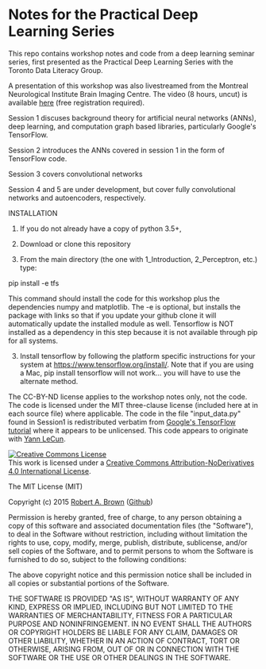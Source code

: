 # Notes for the Practical Deep Learning Series
This repo contains workshop notes and code from a deep learning seminar series, first presented as the Practical Deep Learning Series with the Toronto Data Literacy Group.

A presentation of this workshop was also livestreamed from the Montreal Neurological Institute Brain Imaging Centre. The video (8 hours, uncut) is available <a href="https://www.mcgill.ca/bic/channels/news/bic-deep-learning-educational-workshop-265598">here</a> (free registration required).

Session 1 discuses background theory for artificial neural networks (ANNs), deep learning, and computation graph based libraries, particularly Google's TensorFlow.  

Session 2 introduces the ANNs covered in session 1 in the form of TensorFlow code.

Session 3 covers convolutional networks

Session 4 and 5 are under development, but cover fully convolutional networks and autoencoders, respectively.

INSTALLATION

1) If you do not already have a copy of python 3.5+, 

1) Download or clone this repository

2) From the main directory (the one with 1_Introduction, 2_Perceptron, etc.) type:

pip install -e tfs

This command should install the code for this workshop plus the dependencies numpy and matplotlib.  The -e is optional, but installs the package with links so that if you update your github clone it will automatically update the installed module as well. Tensorflow is NOT installed as a dependency in this step because it is not available through pip for all systems.

3) Install tensorflow by following the platform specific instructions for your system at https://www.tensorflow.org/install/.  Note that if you are using a Mac, pip install tensorflow will not work... you will have to use the alternate method.


The CC-BY-ND license applies to the workshop notes only, not the code.  The code is licensed under the MIT three-clause license (included here at in each source file) where applicable.  The code in the file "input_data.py" found in Session1 is redistributed verbatim from <a href="www.tensorflow.com">Google's TensorFlow tutorial</a> where it appears to be unlicensed.  This code appears to originate with <a href="http://yann.lecun.com/exdb/mnist/">Yann LeCun</a>.

<a rel="license" href="http://creativecommons.org/licenses/by-nd/4.0/"><img alt="Creative Commons License" style="border-width:0" src="https://i.creativecommons.org/l/by-nd/4.0/88x31.png" /></a><br />This work is licensed under a <a rel="license" href="http://creativecommons.org/licenses/by-nd/4.0/">Creative Commons Attribution-NoDerivatives 4.0 International License</a>.


The MIT License (MIT)

Copyright (c) 2015 <a href="www.robbtech.com">Robert A. Brown</a> (<a href="https://github.com/robb-brown">Github</a>)

Permission is hereby granted, free of charge, to any person obtaining a copy
of this software and associated documentation files (the "Software"), to deal
in the Software without restriction, including without limitation the rights
to use, copy, modify, merge, publish, distribute, sublicense, and/or sell
copies of the Software, and to permit persons to whom the Software is
furnished to do so, subject to the following conditions:

The above copyright notice and this permission notice shall be included in all
copies or substantial portions of the Software.

THE SOFTWARE IS PROVIDED "AS IS", WITHOUT WARRANTY OF ANY KIND, EXPRESS OR
IMPLIED, INCLUDING BUT NOT LIMITED TO THE WARRANTIES OF MERCHANTABILITY,
FITNESS FOR A PARTICULAR PURPOSE AND NONINFRINGEMENT. IN NO EVENT SHALL THE
AUTHORS OR COPYRIGHT HOLDERS BE LIABLE FOR ANY CLAIM, DAMAGES OR OTHER
LIABILITY, WHETHER IN AN ACTION OF CONTRACT, TORT OR OTHERWISE, ARISING FROM,
OUT OF OR IN CONNECTION WITH THE SOFTWARE OR THE USE OR OTHER DEALINGS IN THE
SOFTWARE.

